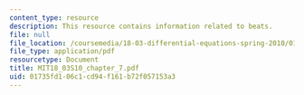 ```yaml
---
content_type: resource
description: This resource contains information related to beats.
file: null
file_location: /coursemedia/18-03-differential-equations-spring-2010/01735fd106c1cd94f161b72f057153a3_MIT18_03S10_chapter_7.pdf
file_type: application/pdf
resourcetype: Document
title: MIT18_03S10_chapter_7.pdf
uid: 01735fd1-06c1-cd94-f161-b72f057153a3
---
```

